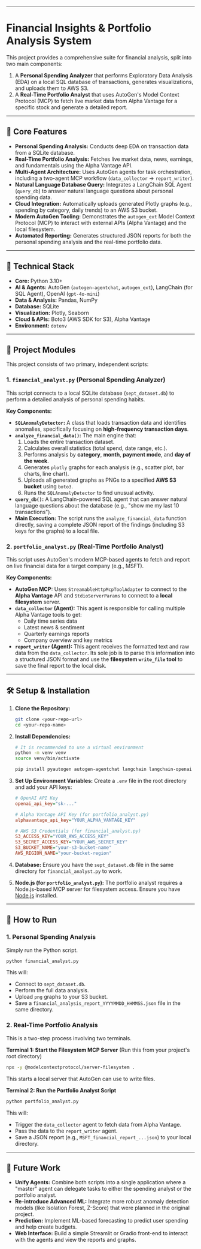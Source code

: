 -----

# Financial Insights & Portfolio Analysis System

This project provides a comprehensive suite for financial analysis, split into two main components:

1.  A **Personal Spending Analyzer** that performs Exploratory Data Analysis (EDA) on a local SQL database of transactions, generates visualizations, and uploads them to AWS S3.
2.  A **Real-Time Portfolio Analyst** that uses AutoGen's Model Context Protocol (MCP) to fetch live market data from Alpha Vantage for a specific stock and generate a detailed report.

-----

## 🚀 Core Features

  * **Personal Spending Analysis:** Conducts deep EDA on transaction data from a SQLite database.
  * **Real-Time Portfolio Analysis:** Fetches live market data, news, earnings, and fundamentals using the Alpha Vantage API.
  * **Multi-Agent Architecture:** Uses AutoGen agents for task orchestration, including a two-agent MCP workflow (`data_collector` -\> `report_writer`).
  * **Natural Language Database Query:** Integrates a LangChain SQL Agent (`query_db`) to answer natural language questions about personal spending data.
  * **Cloud Integration:** Automatically uploads generated Plotly graphs (e.g., spending by category, daily trends) to an AWS S3 bucket.
  * **Modern AutoGen Tooling:** Demonstrates the `autogen_ext` Model Context Protocol (MCP) to interact with external APIs (Alpha Vantage) and the local filesystem.
  * **Automated Reporting:** Generates structured JSON reports for both the personal spending analysis and the real-time portfolio data.

-----

## 🔧 Technical Stack

  * **Core:** Python 3.10+
  * **AI & Agents:** AutoGen (`autogen-agentchat`, `autogen_ext`), LangChain (for SQL Agent), OpenAI (`gpt-4o-mini`)
  * **Data & Analysis:** Pandas, NumPy
  * **Database:** SQLite
  * **Visualization:** Plotly, Seaborn
  * **Cloud & APIs:** Boto3 (AWS SDK for S3), Alpha Vantage
  * **Environment:** `dotenv`

-----

## 📁 Project Modules

This project consists of two primary, independent scripts:

### 1\. `financial_analyst.py` (Personal Spending Analyzer)

This script connects to a local SQLite database (`sept_dataset.db`) to perform a detailed analysis of personal spending habits.

**Key Components:**

  * **`SQLAnomalyDetector`:** A class that loads transaction data and identifies anomalies, specifically focusing on **high-frequency transaction days**.
  * **`analyze_financial_data()`:** The main engine that:
    1.  Loads the entire transaction dataset.
    2.  Calculates overall statistics (total spend, date range, etc.).
    3.  Performs analysis by **category**, **month**, **payment mode**, and **day of the week**.
    4.  Generates `plotly` graphs for each analysis (e.g., scatter plot, bar charts, line chart).
    5.  Uploads all generated graphs as PNGs to a specified **AWS S3 bucket** using `boto3`.
    6.  Runs the `SQLAnomalyDetector` to find unusual activity.
  * **`query_db()`:** A LangChain-powered SQL agent that can answer natural language questions about the database (e.g., "show me my last 10 transactions").
  * **Main Execution:** The script runs the `analyze_financial_data` function directly, saving a complete JSON report of the findings (including S3 keys for the graphs) to a local file.

### 2\. `portfolio_analyst.py` (Real-Time Portfolio Analyst)

This script uses AutoGen's modern MCP-based agents to fetch and report on live financial data for a target company (e.g., MSFT).

**Key Components:**

  * **AutoGen MCP:** Uses `StreamableHttpMcpToolAdapter` to connect to the **Alpha Vantage** API and `StdioServerParams` to connect to a **local filesystem** server.
  * **`data_collector` (Agent):** This agent is responsible for calling multiple Alpha Vantage tools to get:
      * Daily time series data
      * Latest news & sentiment
      * Quarterly earnings reports
      * Company overview and key metrics
  * **`report_writer` (Agent):** This agent receives the formatted text and raw data from the `data_collector`. Its sole job is to parse this information into a structured JSON format and use the **filesystem `write_file` tool** to save the final report to the local disk.

-----

## 🛠️ Setup & Installation

1.  **Clone the Repository:**

    ```bash
    git clone <your-repo-url>
    cd <your-repo-name>
    ```

2.  **Install Dependencies:**

    ```bash
    # It is recommended to use a virtual environment
    python -m venv venv
    source venv/bin/activate 

    pip install pyautogen autogen-agentchat langchain langchain-openai pandas plotly boto3 python-dotenv numpy seaborn
    ```

3.  **Set Up Environment Variables:**
    Create a `.env` file in the root directory and add your API keys:

    ```ini
    # OpenAI API Key
    openai_api_key="sk-..."

    # Alpha Vantage API Key (for portfolio_analyst.py)
    alphavantage_api_key="YOUR_ALPHA_VANTAGE_KEY"

    # AWS S3 Credentials (for financial_analyst.py)
    S3_ACCESS_KEY="YOUR_AWS_ACCESS_KEY"
    S3_SECRET_ACCESS_KEY="YOUR_AWS_SECRET_KEY"
    S3_BUCKET_NAME="your-s3-bucket-name"
    AWS_REGION_NAME="your-bucket-region" 
    ```

4.  **Database:**
    Ensure you have the `sept_dataset.db` file in the same directory for `financial_analyst.py` to work.

5.  **Node.js (for `portfolio_analyst.py`):**
    The portfolio analyst requires a Node.js-based MCP server for filesystem access. Ensure you have [Node.js](https://nodejs.org/) installed.

-----

## 🏃 How to Run

### 1\. Personal Spending Analysis

Simply run the Python script.

```bash
python financial_analyst.py
```

This will:

  * Connect to `sept_dataset.db`.
  * Perform the full data analysis.
  * Upload `png` graphs to your S3 bucket.
  * Save a `financial_analysis_report_YYYYMMDD_HHMMSS.json` file in the same directory.

### 2\. Real-Time Portfolio Analysis

This is a two-step process involving two terminals.

**Terminal 1: Start the Filesystem MCP Server**
(Run this from your project's root directory)

```bash
npx -y @modelcontextprotocol/server-filesystem .
```

This starts a local server that AutoGen can use to write files.

**Terminal 2: Run the Portfolio Analyst Script**

```bash
python portfolio_analyst.py
```

This will:

  * Trigger the `data_collector` agent to fetch data from Alpha Vantage.
  * Pass the data to the `report_writer` agent.
  * Save a JSON report (e.g., `MSFT_financial_report_...json`) to your local directory.

-----

## 🔮 Future Work

  * **Unify Agents:** Combine both scripts into a single application where a "master" agent can delegate tasks to either the spending analyst or the portfolio analyst.
  * **Re-introduce Advanced ML:** Integrate more robust anomaly detection models (like Isolation Forest, Z-Score) that were planned in the original project.
  * **Prediction:** Implement ML-based forecasting to predict user spending and help create budgets.
  * **Web Interface:** Build a simple Streamlit or Gradio front-end to interact with the agents and view the reports and graphs.
